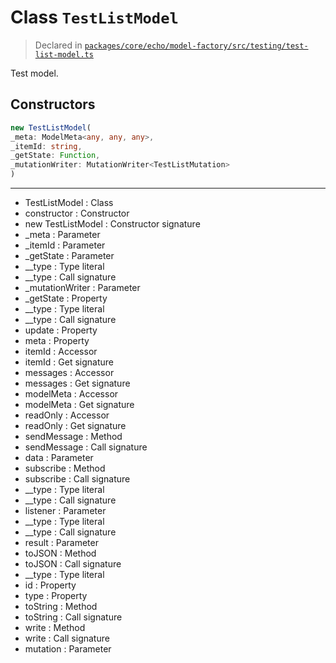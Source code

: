 # Class `TestListModel`
> Declared in [`packages/core/echo/model-factory/src/testing/test-list-model.ts`](https://github.com/dxos/protocols/blob/main/packages/core/echo/model-factory/src/testing/test-list-model.ts#L34)

Test model.

## Constructors
```ts
new TestListModel(
_meta: ModelMeta<any, any, any>,
_itemId: string,
_getState: Function,
_mutationWriter: MutationWriter<TestListMutation>
)
```

---
- TestListModel : Class
- constructor : Constructor
- new TestListModel : Constructor signature
- _meta : Parameter
- _itemId : Parameter
- _getState : Parameter
- __type : Type literal
- __type : Call signature
- _mutationWriter : Parameter
- _getState : Property
- __type : Type literal
- __type : Call signature
- update : Property
- meta : Property
- itemId : Accessor
- itemId : Get signature
- messages : Accessor
- messages : Get signature
- modelMeta : Accessor
- modelMeta : Get signature
- readOnly : Accessor
- readOnly : Get signature
- sendMessage : Method
- sendMessage : Call signature
- data : Parameter
- subscribe : Method
- subscribe : Call signature
- __type : Type literal
- __type : Call signature
- listener : Parameter
- __type : Type literal
- __type : Call signature
- result : Parameter
- toJSON : Method
- toJSON : Call signature
- __type : Type literal
- id : Property
- type : Property
- toString : Method
- toString : Call signature
- write : Method
- write : Call signature
- mutation : Parameter
